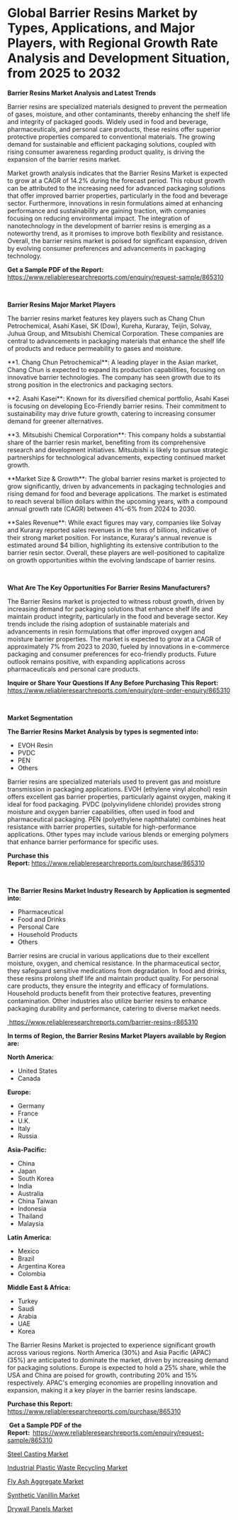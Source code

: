 <p><h1>Global Barrier Resins Market by Types, Applications, and Major Players, with Regional Growth Rate Analysis and Development Situation, from 2025 to 2032</h1></p><p><strong>Barrier Resins Market Analysis and Latest Trends</strong></p>
<p><p>Barrier resins are specialized materials designed to prevent the permeation of gases, moisture, and other contaminants, thereby enhancing the shelf life and integrity of packaged goods. Widely used in food and beverage, pharmaceuticals, and personal care products, these resins offer superior protective properties compared to conventional materials. The growing demand for sustainable and efficient packaging solutions, coupled with rising consumer awareness regarding product quality, is driving the expansion of the barrier resins market.</p><p>Market growth analysis indicates that the Barrier Resins Market is expected to grow at a CAGR of 14.2% during the forecast period. This robust growth can be attributed to the increasing need for advanced packaging solutions that offer improved barrier properties, particularly in the food and beverage sector. Furthermore, innovations in resin formulations aimed at enhancing performance and sustainability are gaining traction, with companies focusing on reducing environmental impact. The integration of nanotechnology in the development of barrier resins is emerging as a noteworthy trend, as it promises to improve both flexibility and resistance. Overall, the barrier resins market is poised for significant expansion, driven by evolving consumer preferences and advancements in packaging technology.</p></p>
<p><strong>Get a Sample PDF of the Report:&nbsp;</strong> <a href="https://www.reliableresearchreports.com/enquiry/request-sample/865310?utm_campaign=121&utm_medium=2&utm_source=Github&utm_content=ia&utm_term=02042025&utm_id=barrier-resins">https://www.reliableresearchreports.com/enquiry/request-sample/865310</a></p>
<p>&nbsp;</p>
<p><strong>Barrier Resins Major Market Players</strong></p>
<p><p>The barrier resins market features key players such as Chang Chun Petrochemical, Asahi Kasei, SK (Dow), Kureha, Kuraray, Teijin, Solvay, Juhua Group, and Mitsubishi Chemical Corporation. These companies are central to advancements in packaging materials that enhance the shelf life of products and reduce permeability to gases and moisture.</p><p>**1. Chang Chun Petrochemical**: A leading player in the Asian market, Chang Chun is expected to expand its production capabilities, focusing on innovative barrier technologies. The company has seen growth due to its strong position in the electronics and packaging sectors.</p><p>**2. Asahi Kasei**: Known for its diversified chemical portfolio, Asahi Kasei is focusing on developing Eco-Friendly barrier resins. Their commitment to sustainability may drive future growth, catering to increasing consumer demand for greener alternatives. </p><p>**3. Mitsubishi Chemical Corporation**: This company holds a substantial share of the barrier resin market, benefiting from its comprehensive research and development initiatives. Mitsubishi is likely to pursue strategic partnerships for technological advancements, expecting continued market growth.</p><p>**Market Size & Growth**: The global barrier resins market is projected to grow significantly, driven by advancements in packaging technologies and rising demand for food and beverage applications. The market is estimated to reach several billion dollars within the upcoming years, with a compound annual growth rate (CAGR) between 4%-6% from 2024 to 2030.</p><p>**Sales Revenue**: While exact figures may vary, companies like Solvay and Kuraray reported sales revenues in the tens of billions, indicative of their strong market position. For instance, Kuraray's annual revenue is estimated around $4 billion, highlighting its extensive contribution to the barrier resin sector. Overall, these players are well-positioned to capitalize on growth opportunities within the evolving landscape of barrier resins.</p></p>
<p>&nbsp;</p>
<p><strong>What Are The Key Opportunities For Barrier Resins Manufacturers?</strong></p>
<p><p>The Barrier Resins market is projected to witness robust growth, driven by increasing demand for packaging solutions that enhance shelf life and maintain product integrity, particularly in the food and beverage sector. Key trends include the rising adoption of sustainable materials and advancements in resin formulations that offer improved oxygen and moisture barrier properties. The market is expected to grow at a CAGR of approximately 7% from 2023 to 2030, fueled by innovations in e-commerce packaging and consumer preferences for eco-friendly products. Future outlook remains positive, with expanding applications across pharmaceuticals and personal care products.</p></p>
<p><strong>Inquire or Share Your Questions If Any Before Purchasing This Report:</strong> <a href="https://www.reliableresearchreports.com/enquiry/pre-order-enquiry/865310?utm_campaign=121&utm_medium=2&utm_source=Github&utm_content=ia&utm_term=02042025&utm_id=barrier-resins">https://www.reliableresearchreports.com/enquiry/pre-order-enquiry/865310</a></p>
<p>&nbsp;</p>
<p><strong>Market Segmentation</strong></p>
<p><strong>The Barrier Resins Market Analysis by types is segmented into:</strong></p>
<p><ul><li>EVOH Resin</li><li>PVDC</li><li>PEN</li><li>Others</li></ul></p>
<p><p>Barrier resins are specialized materials used to prevent gas and moisture transmission in packaging applications. EVOH (ethylene vinyl alcohol) resin offers excellent gas barrier properties, particularly against oxygen, making it ideal for food packaging. PVDC (polyvinylidene chloride) provides strong moisture and oxygen barrier capabilities, often used in food and pharmaceutical packaging. PEN (polyethylene naphthalate) combines heat resistance with barrier properties, suitable for high-performance applications. Other types may include various blends or emerging polymers that enhance barrier performance for specific uses.</p></p>
<p><strong>Purchase this Report:&nbsp;</strong><a href="https://www.reliableresearchreports.com/purchase/865310?utm_campaign=121&utm_medium=2&utm_source=Github&utm_content=ia&utm_term=02042025&utm_id=barrier-resins">https://www.reliableresearchreports.com/purchase/865310</a></p>
<p>&nbsp;</p>
<p><strong>The Barrier Resins Market Industry Research by Application is segmented into:</strong></p>
<p><ul><li>Pharmaceutical</li><li>Food and Drinks</li><li>Personal Care</li><li>Household Products</li><li>Others</li></ul></p>
<p><p>Barrier resins are crucial in various applications due to their excellent moisture, oxygen, and chemical resistance. In the pharmaceutical sector, they safeguard sensitive medications from degradation. In food and drinks, these resins prolong shelf life and maintain product quality. For personal care products, they ensure the integrity and efficacy of formulations. Household products benefit from their protective features, preventing contamination. Other industries also utilize barrier resins to enhance packaging durability and performance, catering to diverse market needs.</p></p>
<p><a href="https://www.reliableresearchreports.com/barrier-resins-r865310?utm_campaign=121&utm_medium=2&utm_source=Github&utm_content=ia&utm_term=02042025&utm_id=barrier-resins">&nbsp;https://www.reliableresearchreports.com/barrier-resins-r865310</a></p>
<p><strong>In terms of Region, the Barrier Resins Market Players available by Region are:</strong></p>
<p>
    <p> <strong> North America: </strong>
        <ul>
            <li>United States</li>
            <li>Canada</li>
        </ul>
        </p> 
    <p> <strong> Europe: </strong>
        <ul>
            <li>Germany</li>
            <li>France</li>
            <li>U.K.</li>
            <li>Italy</li>
            <li>Russia</li>
        </ul>
        </p> 
    <p> <strong> Asia-Pacific: </strong>
        <ul>
            <li>China</li>
            <li>Japan</li>
            <li>South Korea</li>
            <li>India</li>
            <li>Australia</li>
            <li>China Taiwan</li>
            <li>Indonesia</li>
            <li>Thailand</li>
            <li>Malaysia</li>
        </ul>
        </p> 
    <p> <strong> Latin America: </strong>
        <ul>
            <li>Mexico</li>
            <li>Brazil</li>
            <li>Argentina Korea</li>
            <li>Colombia</li>
        </ul>
        </p> 
    <p> <strong> Middle East & Africa: </strong>
        <ul>
            <li>Turkey</li>
            <li>Saudi</li>
            <li>Arabia</li>
            <li>UAE</li>
            <li>Korea</li>
        </ul>
    </p>
    </p>
<p><p>The Barrier Resins Market is projected to experience significant growth across various regions. North America (30%) and Asia Pacific (APAC) (35%) are anticipated to dominate the market, driven by increasing demand for packaging solutions. Europe is expected to hold a 25% share, while the USA and China are poised for growth, contributing 20% and 15% respectively. APAC's emerging economies are propelling innovation and expansion, making it a key player in the barrier resins landscape.</p></p>
<p><strong>Purchase this Report: </strong><a href="https://www.reliableresearchreports.com/purchase/865310?utm_campaign=121&utm_medium=2&utm_source=Github&utm_content=ia&utm_term=02042025&utm_id=barrier-resins">https://www.reliableresearchreports.com/purchase/865310</a></p>
<p>&nbsp;<strong>Get a Sample PDF of the Report:&nbsp;&nbsp;</strong><a href="https://www.reliableresearchreports.com/enquiry/request-sample/865310?utm_campaign=121&utm_medium=2&utm_source=Github&utm_content=ia&utm_term=02042025&utm_id=barrier-resins">https://www.reliableresearchreports.com/enquiry/request-sample/865310</a></p>
<p><strong></strong></p>
<p><p><a href="https://github.com/siwerhommer97/Market-Research-Report-List-1/blob/main/steel-casting-market.md?utm_campaign=121&utm_medium=2&utm_source=Github&utm_content=ia&utm_term=02042025&utm_id=barrier-resins">Steel Casting Market</a></p><p><a href="https://github.com/beyeagamizjp/Market-Research-Report-List-1/blob/main/industrial-plastic-waste-recycling-market.md?utm_campaign=121&utm_medium=2&utm_source=Github&utm_content=ia&utm_term=02042025&utm_id=barrier-resins">Industrial Plastic Waste Recycling Market</a></p><p><a href="https://github.com/baatetoshda/Market-Research-Report-List-1/blob/main/fly-ash-aggregate-market.md?utm_campaign=121&utm_medium=2&utm_source=Github&utm_content=ia&utm_term=02042025&utm_id=barrier-resins">Fly Ash Aggregate Market</a></p><p><a href="https://github.com/naingbiner7i/Market-Research-Report-List-1/blob/main/synthetic-vanillin-market.md?utm_campaign=121&utm_medium=2&utm_source=Github&utm_content=ia&utm_term=02042025&utm_id=barrier-resins">Synthetic Vanillin Market</a></p><p><a href="https://github.com/tabormahay2f/Market-Research-Report-List-1/blob/main/drywall-panels-market.md?utm_campaign=121&utm_medium=2&utm_source=Github&utm_content=ia&utm_term=02042025&utm_id=barrier-resins">Drywall Panels Market</a></p></p>